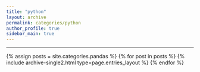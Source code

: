 ```yaml
---
title: "python"
layout: archive
permalink: categories/python
author_profile: true
sidebar_main: true
---
```


<!-- 공백이 포함되어 있는 카테고리 이름의 경우 site.categories.['a b c'] 이런식으로! -->

***

{% assign posts = site.categories.pandas %}
{% for post in posts %} {% include archive-single2.html type=page.entries_layout %} {% endfor %}